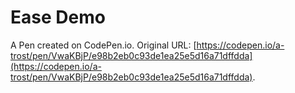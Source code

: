# Ease Demo

A Pen created on CodePen.io. Original URL: [https://codepen.io/a-trost/pen/VwaKBjP/e98b2eb0c93de1ea25e5d16a71dffdda](https://codepen.io/a-trost/pen/VwaKBjP/e98b2eb0c93de1ea25e5d16a71dffdda).

